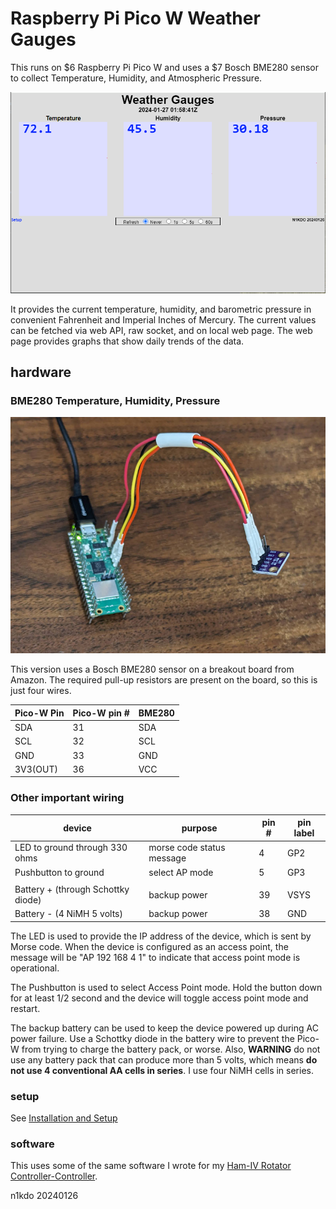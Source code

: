 # Raspberry Pi Pico W Weather Gauges

This runs on $6 Raspberry Pi Pico W and uses a $7 Bosch BME280 sensor to collect
Temperature, Humidity, and Atmospheric Pressure.

![screenshot](images/screenshot.png)

It provides the current temperature, humidity, and barometric pressure in convenient
Fahrenheit and Imperial Inches of Mercury. The current values can be fetched via web 
API, raw socket, and on local web page.  The web page provides graphs that show daily
trends of the data.

## hardware

### BME280 Temperature, Humidity, Pressure

![two electronic modules](images/bad-photo.jpg)

This version uses a Bosch BME280 sensor on a breakout board from Amazon.  The required pull-up resistors
are present on the board, so this is just four wires.

| Pico-W Pin   | Pico-W pin # | BME280 |
|--------------|--------------|--------|
| SDA          | 31           | SDA    |
| SCL          | 32           | SCL    |
| GND          | 33           | GND    |
| 3V3(OUT)     | 36           | VCC    |

### Other important wiring

| device                             | purpose                   | pin # | pin label |
|------------------------------------|---------------------------|-------|-----------|
| LED to ground through 330 ohms     | morse code status message | 4     | GP2       |
| Pushbutton to ground               | select AP mode            | 5     | GP3       |
|                                    |                           |       |           |
| Battery + (through Schottky diode) | backup power              | 39    | VSYS      | 
| Battery - (4 NiMH 5 volts)         | backup power              | 38    | GND       |

The LED is used to provide the IP address of the device, which is sent by Morse code. When the device
is configured as an access point, the message will be "AP 192 168 4 1" to indicate that access point
mode is operational.

The Pushbutton is used to select Access Point mode.  Hold the button down for at least 1/2 second and the
device will toggle access point mode and restart.

The backup battery can be used to keep the device powered up during AC power failure.  Use a Schottky diode in
the battery wire to prevent the Pico-W from trying to charge the battery pack, or worse.  Also, **WARNING** do not
use any battery pack that can produce more than 5 volts, which means **do not use 4 conventional AA cells in
series**.  I use four NiMH cells in series.  

### setup

See [Installation and Setup](Installation-and-Setup.md)

### software

This uses some of the same software I wrote for my
[Ham-IV Rotator Controller-Controller](https://github.com/n1kdo/rotator-controller-controller).

n1kdo 20240126



